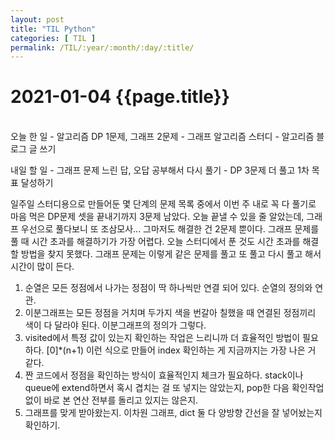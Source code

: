 ```yaml
---
layout: post
title: "TIL Python"
categories: [ TIL ]
permalink: /TIL/:year/:month/:day/:title/
---
```


# 2021-01-04 {{page.title}}
&nbsp;  
오늘 한 일
    - 알고리즘 DP 1문제, 그래프 2문제
    - 그래프 알고리즘 스터디
    - 알고리즘 블로그 글 쓰기

내일 할 일
    - 그래프 문제 느린 답, 오답 공부해서 다시 풀기
    - DP 3문제 더 풀고 1차 목표 달성하기

일주일 스터디용으로 만들어둔 몇 단계의 문제 목록 중에서 이번 주 내로 꼭 다 풀기로 마음 먹은 DP문제 셋을 끝내기까지 3문제 남았다. 오늘 끝낼 수 있을 줄 알았는데, 그래프 우선으로 풀다보니 또 조삼모사... 그마저도 해결한 건 2문제 뿐이다.
그래프 문제를 풀 때 시간 초과를 해결하기가 가장 어렵다. 오늘 스터디에서 푼 것도 시간 초과를 해결할 방법을 찾지 못했다. 그래프 문제는 이렇게 같은 문제를 풀고 또 풀고 다시 풀고 해서 시간이 많이 든다.
1. 순열은 모든 정점에서 나가는 정점이 딱 하나씩만 연결 되어 있다. 순열의 정의와 연관.
2. 이분그래프는 모든 정점을 거치며 두가지 색을 번갈아 칠했을 때 연결된 정점끼리 색이 다 달라야 된다. 이분그래프의 정의가 그렇다.
3. visited에서 특정 값이 있는지 확인하는 작업은 느리니까 더 효율적인 방법이 필요하다. [0]*(n+1) 이런 식으로 만들어 index 확인하는 게 지금까지는 가장 나은 거 같다.
4. 짠 코드에서 정점을 확인하는 방식이 효율적인지 체크가 필요하다. stack이나 queue에 extend하면서 혹시 겹치는 걸 또 넣지는 않았는지, pop한 다음 확인작업 없이 바로 본 연산 전부를 돌리고 있지는 않은지.
5. 그래프를 맞게 받아왔는지. 이차원 그래프, dict 둘 다 양방향 간선을 잘 넣어놨는지 확인하기.